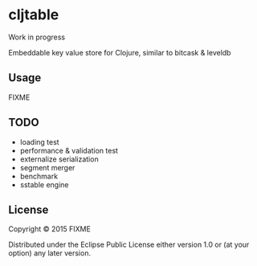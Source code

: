 # cljtable

Work in progress

Embeddable key value store for Clojure, similar to bitcask & leveldb


## Usage

FIXME

## TODO

- loading test
- performance & validation test
- externalize serialization
- segment merger
- benchmark
- sstable engine

## License

Copyright © 2015 FIXME

Distributed under the Eclipse Public License either version 1.0 or (at
your option) any later version.
